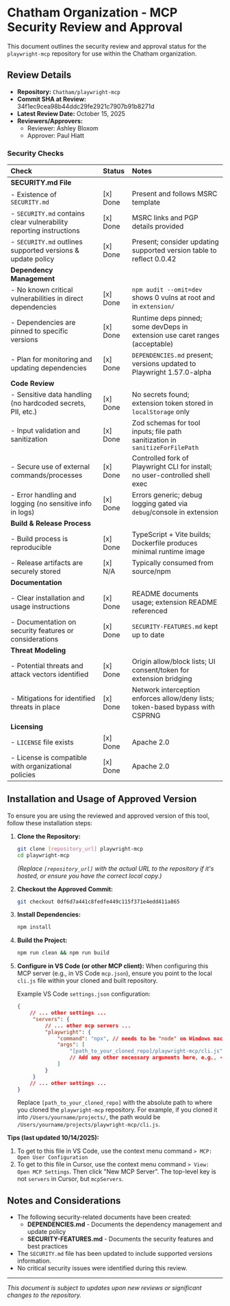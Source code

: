# Chatham Organization - MCP Security Review and Approval

This document outlines the security review and approval status for the `playwright-mcp` repository for use within the Chatham organization.

## Review Details

*   **Repository:** `Chatham/playwright-mcp`
*   **Commit SHA at Review:** 34f1ec9cea98b44ddc29fe2921c7907b91b8271d
*   **Latest Review Date:** October 15, 2025
*   **Reviewers/Approvers:**
    *   Reviewer: Ashley Bloxom
    *   Approver: Paul Hiatt

### Security Checks

| Check                                                                 | Status   | Notes |
| :-------------------------------------------------------------------- | :------- | :---- |
| **SECURITY.md File**                                                  |         |       |
|   - Existence of `SECURITY.md`                                        | [x] Done | Present and follows MSRC template |
|   - `SECURITY.md` contains clear vulnerability reporting instructions | [x] Done | MSRC links and PGP details provided |
|   - `SECURITY.md` outlines supported versions & update policy         | [x] Done | Present; consider updating supported version table to reflect 0.0.42 |
| **Dependency Management**                                             |         |       |
|   - No known critical vulnerabilities in direct dependencies          | [x] Done | `npm audit --omit=dev` shows 0 vulns at root and in `extension/` |
|   - Dependencies are pinned to specific versions                      | [x] Done | Runtime deps pinned; some devDeps in extension use caret ranges (acceptable) |
|   - Plan for monitoring and updating dependencies                     | [x] Done | `DEPENDENCIES.md` present; versions updated to Playwright 1.57.0-alpha |
| **Code Review**                                                       |         |       |
|   - Sensitive data handling (no hardcoded secrets, PII, etc.)         | [x] Done | No secrets found; extension token stored in `localStorage` only |
|   - Input validation and sanitization                                 | [x] Done | Zod schemas for tool inputs; file path sanitization in `sanitizeForFilePath` |
|   - Secure use of external commands/processes                         | [x] Done | Controlled fork of Playwright CLI for install; no user-controlled shell exec |
|   - Error handling and logging (no sensitive info in logs)            | [x] Done | Errors generic; debug logging gated via `debug`/console in extension |
| **Build & Release Process**                                           |         |       |
|   - Build process is reproducible                                     | [x] Done | TypeScript + Vite builds; Dockerfile produces minimal runtime image |
|   - Release artifacts are securely stored                             | [x] N/A  | Typically consumed from source/npm |
| **Documentation**                                                     |         |       |
|   - Clear installation and usage instructions                         | [x] Done | README documents usage; extension README referenced |
|   - Documentation on security features or considerations              | [x] Done | `SECURITY-FEATURES.md` kept up to date |
| **Threat Modeling**                                                   |         |       |
|   - Potential threats and attack vectors identified                   | [x] Done | Origin allow/block lists; UI consent/token for extension bridging |
|   - Mitigations for identified threats in place                       | [x] Done | Network interception enforces allow/deny lists; token-based bypass with CSPRNG |
| **Licensing**                                                         |         |       |
|   - `LICENSE` file exists                                             | [x] Done | Apache 2.0 |
|   - License is compatible with organizational policies                | [x] Done | Apache 2.0 |


## Installation and Usage of Approved Version

To ensure you are using the reviewed and approved version of this tool, follow these installation steps:

1.  **Clone the Repository:**
    ```bash
    git clone [repository_url] playwright-mcp
    cd playwright-mcp
    ```
    *(Replace `[repository_url]` with the actual URL to the repository if it's hosted, or ensure you have the correct local copy.)*

2.  **Checkout the Approved Commit:**
    ```bash
    git checkout 0df6d7a441c8fedfe449c115f371e4edd411a865
    ```

3.  **Install Dependencies:**
    ```bash
    npm install
    ```

4.  **Build the Project:**
    ```bash
    npm run clean && npm run build
    ```

5.  **Configure in VS Code (or other MCP client):**
    When configuring this MCP server (e.g., in VS Code `mcp.json`), ensure you point to the local `cli.js` file within your cloned and built repository.

    Example VS Code `settings.json` configuration:
    ```json
    {
        // ... other settings ...
         "servers": {
             // ... other mcp servers ...
             "playwright": {
                 "command": "npx", // needs to be "node" on Windows machines
                 "args": [
                     "[path_to_your_cloned_repo]/playwright-mcp/cli.js"
                     // Add any other necessary arguments here, e.g., --port, --browser
                 ]
             }
         }
        // ... other settings ...
    }
    ```
    Replace `[path_to_your_cloned_repo]` with the absolute path to where you cloned the `playwright-mcp` repository. For example, if you cloned it into `/Users/yourname/projects/`, the path would be `/Users/yourname/projects/playwright-mcp/cli.js`.

 **Tips (last updated 10/14/2025):**
 1. To get to this file in VS Code, use the context menu command `> MCP: Open User Configuration`
 2. To get to this file in Cursor, use the context menu command `> View: Open MCP Settings`. Then click "New MCP Server". The top-level key is not `servers` in Cursor, but `mcpServers`.

## Notes and Considerations

*   The following security-related documents have been created:
    *   **DEPENDENCIES.md** - Documents the dependency management and update policy
    *   **SECURITY-FEATURES.md** - Documents the security features and best practices
*   The `SECURITY.md` file has been updated to include supported versions information.
*   No critical security issues were identified during this review.

---
*This document is subject to updates upon new reviews or significant changes to the repository.*
